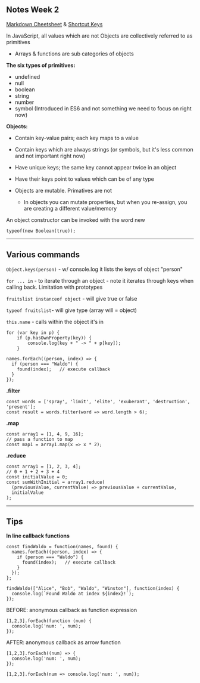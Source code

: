 ## **Notes Week 2**
[Markdown Cheetsheet](https://github.com/adam-p/markdown-here/wiki/Markdown-Cheatsheet) & [Shortcut Keys](../../shortcuts.md)

In JavaScript, all values which are not Objects are collectively referred to as primitives
- Arrays & functions are sub categories of objects 

**The six types of primitives:**
- undefined
- null
- boolean
- string
- number
- symbol (Introduced in ES6 and not something we need to focus on right now)

**Objects:** 
- Contain key-value pairs; each key maps to a value
- Contain keys which are always strings (or symbols, but it's less common and not important right now)
- Have unique keys; the same key cannot appear twice in an object
- Have their keys point to values which can be of any type

- Objects are mutable. Primatives are not
  - In objects you can mutate properties, but when you re-assign, you are creating a different value/memory

An object constructor can be invoked with the word new

`typeof(new Boolean(true));`

---------------------------------------------------

## **Various commands**

`Object.keys(person)` - w/ console.log it lists the keys of object "person"

`for ... in` - to iterate through an object - note it iterates through keys when calling back. Limitation with prototypes

`fruitslist instanceof object` - will give true or false

`typeof fruitslist`- will give type (array will = object)

`this.name` - calls within the object it's in

```
for (var key in p) {
    if (p.hasOwnProperty(key)) {
        console.log(key + " -> " + p[key]);
    }

names.forEach((person, index) => {
  if (person === "Waldo") {
    found(index);   // execute callback
  }
});

```
**.filter**
```
const words = ['spray', 'limit', 'elite', 'exuberant', 'destruction', 'present'];
const result = words.filter(word => word.length > 6);
```

**.map**

```
const array1 = [1, 4, 9, 16];
// pass a function to map
const map1 = array1.map(x => x * 2);
```

**.reduce**
```
const array1 = [1, 2, 3, 4];
// 0 + 1 + 2 + 3 + 4
const initialValue = 0;
const sumWithInitial = array1.reduce(
  (previousValue, currentValue) => previousValue + currentValue,
  initialValue
);
```
---------------------------------------------------

## **Tips**

**In line callback functions**
```
const findWaldo = function(names, found) {
  names.forEach((person, index) => {
    if (person === "Waldo") {
      found(index);   // execute callback
    }
  });
};

findWaldo(["Alice", "Bob", "Waldo", "Winston"], function(index) {
  console.log(`Found Waldo at index ${index}!`);
});
```

BEFORE: anonymous callback as function expression 
```
[1,2,3].forEach(function (num) {
  console.log('num: ', num);
});
```
AFTER: anonymous callback as arrow function
```
[1,2,3].forEach((num) => {
  console.log('num: ', num);
});

[1,2,3].forEach(num => console.log('num: ', num));
```